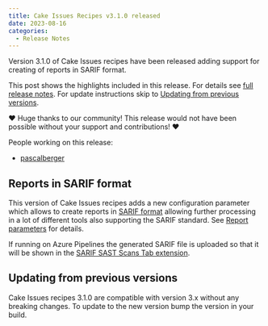 ```yaml
---
title: Cake Issues Recipes v3.1.0 released
date: 2023-08-16
categories:
  - Release Notes
---
```


Version 3.1.0 of Cake Issues recipes have been released adding support for creating of reports in SARIF format.

<!-- more -->

This post shows the highlights included in this release.
For details see [full release notes].
For update instructions skip to [Updating from previous versions](#updating-from-previous-versions).

❤ Huge thanks to our community! This release would not have been possible without your support and contributions! ❤

People working on this release:

* [pascalberger](https://github.com/pascalberger)

## Reports in SARIF format

This version of Cake Issues recipes adds a new configuration parameter which allows to create reports in
[SARIF format] allowing further processing in a lot of different tools also supporting the SARIF standard.
See [Report parameters] for details.

If running on Azure Pipelines the generated SARIF file is uploaded so that it will be
shown in the [SARIF SAST Scans Tab extension].

## Updating from previous versions

Cake Issues recipes 3.1.0 are compatible with version 3.x without any breaking changes.
To update to the new version bump the version in your build.

[full release notes]: https://github.com/cake-contrib/Cake.Issues.Recipe/releases/tag/3.1.0
[Report parameters]: ../../documentation/recipe/configuration.md#report-creation
[SARIF format]: https://sarifweb.azurewebsites.net/
[SARIF SAST Scans Tab extension]: https://marketplace.visualstudio.com/items?itemName=sariftools.scans
